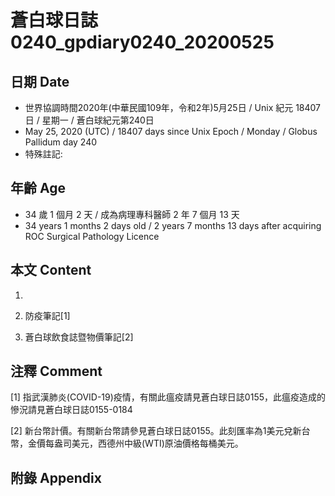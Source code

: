 # 蒼白球日誌0240_gpdiary0240_20200525 #

## 日期 Date ##

* 世界協調時間2020年(中華民國109年，令和2年)5月25日 / Unix 紀元 18407 日 / 星期一 / 蒼白球紀元第240日
* May 25, 2020 (UTC) / 18407 days since Unix Epoch / Monday / Globus Pallidum day 240
* 特殊註記:

## 年齡 Age ##

* 34 歲 1 個月 2 天 / 成為病理專科醫師 2 年 7 個月 13 天
* 34 years 1 months 2 days old / 2 years 7 months 13 days after acquiring ROC Surgical Pathology Licence

## 本文 Content ##

1. 

    
2. 防疫筆記[1]

    
3. 蒼白球飲食誌暨物價筆記[2]

    

## 注釋 Comment ##

[1] 指武漢肺炎(COVID-19)疫情，有關此瘟疫請見蒼白球日誌0155，此瘟疫造成的慘況請見蒼白球日誌0155-0184


[2] 新台幣計價。有關新台幣請參見蒼白球日誌0155。此刻匯率為1美元兌新台幣，金價每盎司美元，西德州中級(WTI)原油價格每桶美元。



## 附錄 Appendix ##

